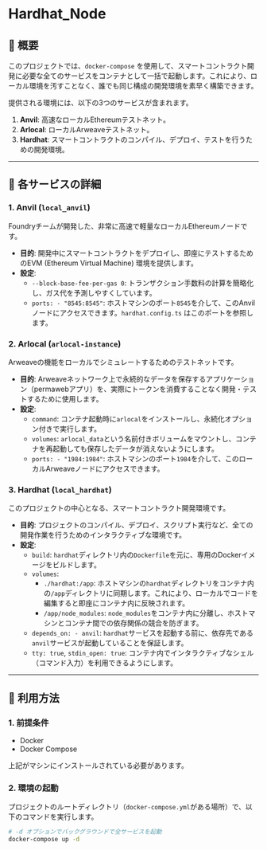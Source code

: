 # Hardhat_Node

## 📖 概要

このプロジェクトでは、`docker-compose` を使用して、スマートコントラクト開発に必要な全てのサービスをコンテナとして一括で起動します。これにより、ローカル環境を汚すことなく、誰でも同じ構成の開発環境を素早く構築できます。

提供される環境には、以下の3つのサービスが含まれます。

1.  **Anvil**: 高速なローカルEthereumテストネット。
2.  **Arlocal**: ローカルArweaveテストネット。
3.  **Hardhat**: スマートコントラクトのコンパイル、デプロイ、テストを行うための開発環境。

---

## 🔧 各サービスの詳細

### 1. Anvil (`local_anvil`)

Foundryチームが開発した、非常に高速で軽量なローカルEthereumノードです。

* **目的**: 開発中にスマートコントラクトをデプロイし、即座にテストするためのEVM (Ethereum Virtual Machine) 環境を提供します。
* **設定**:
    * `--block-base-fee-per-gas 0`: トランザクション手数料の計算を簡略化し、ガス代を予測しやすくしています。
    * `ports: - "8545:8545"`: ホストマシンのポート`8545`を介して、このAnvilノードにアクセスできます。`hardhat.config.ts` はこのポートを参照します。

### 2. Arlocal (`arlocal-instance`)

Arweaveの機能をローカルでシミュレートするためのテストネットです。

* **目的**: Arweaveネットワーク上で永続的なデータを保存するアプリケーション（permawebアプリ）を、実際にトークンを消費することなく開発・テストするために使用します。
* **設定**:
    * `command`: コンテナ起動時に`arlocal`をインストールし、永続化オプション付きで実行します。
    * `volumes`: `arlocal_data`という名前付きボリュームをマウントし、コンテナを再起動しても保存したデータが消えないようにします。
    * `ports: - "1984:1984"`: ホストマシンのポート`1984`を介して、このローカルArweaveノードにアクセスできます。

### 3. Hardhat (`local_hardhat`)

このプロジェクトの中心となる、スマートコントラクト開発環境です。

* **目的**: プロジェクトのコンパイル、デプロイ、スクリプト実行など、全ての開発作業を行うためのインタラクティブな環境です。
* **設定**:
    * `build`: `hardhat`ディレクトリ内の`Dockerfile`を元に、専用のDockerイメージをビルドします。
    * `volumes`:
        * `./hardhat:/app`: ホストマシンの`hardhat`ディレクトリをコンテナ内の`/app`ディレクトリに同期します。これにより、ローカルでコードを編集すると即座にコンテナ内に反映されます。
        * `/app/node_modules`: `node_modules`をコンテナ内に分離し、ホストマシンとコンテナ間での依存関係の競合を防ぎます。
    * `depends_on: - anvil`: `hardhat`サービスを起動する前に、依存先である`anvil`サービスが起動していることを保証します。
    * `tty: true`, `stdin_open: true`: コンテナ内でインタラクティブなシェル（コマンド入力）を利用できるようにします。

---

## 🚀 利用方法

### 1. 前提条件

* Docker
* Docker Compose

上記がマシンにインストールされている必要があります。

### 2. 環境の起動

プロジェクトのルートディレクトリ（`docker-compose.yml`がある場所）で、以下のコマンドを実行します。

```sh
# -d オプションでバックグラウンドで全サービスを起動
docker-compose up -d